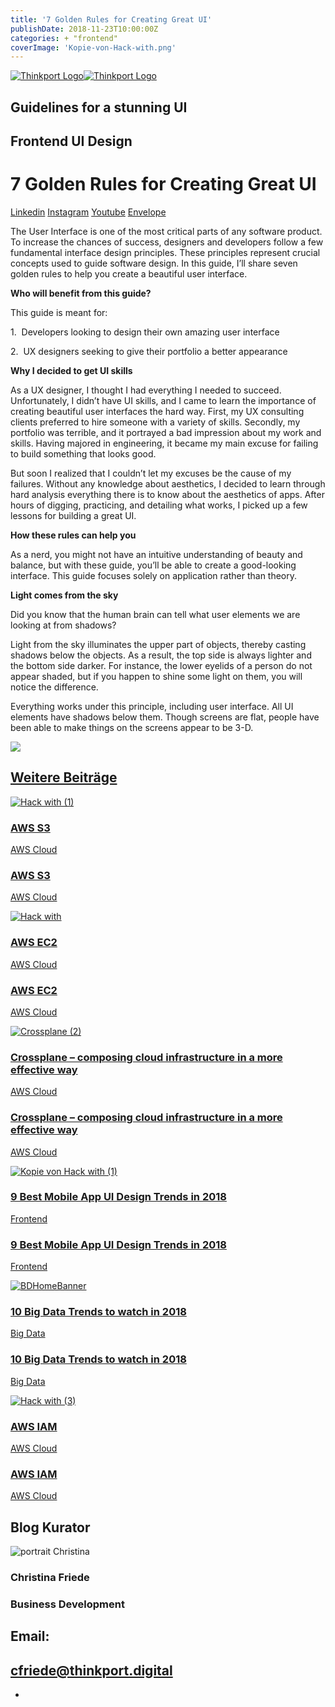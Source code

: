 ```yaml
---
title: '7 Golden Rules for Creating Great UI'
publishDate: 2018-11-23T10:00:00Z
categories: + "frontend"
coverImage: 'Kopie-von-Hack-with.png'
---
```


[![Thinkport Logo](images/Logo_horizontral_new.png)](https://thinkport.digital)[![Thinkport Logo](images/Logo_horizontral_new.png)](https://thinkport.digital)

## Guidelines for a stunning UI

## Frontend UI Design

# 7 Golden Rules for Creating Great UI

[Linkedin](https://www.linkedin.com/company/11759873) [Instagram](https://www.instagram.com/thinkport/) [Youtube](https://www.youtube.com/channel/UCnke3WYRT6bxuMK2t4jw2qQ) [Envelope](mailto:tdrechsel@thinkport.digital)[](#linksection)

The User Interface is one of the most critical parts of any software product. To increase the chances of success, designers and developers follow a few fundamental interface design principles. These principles represent crucial concepts used to guide software design. In this guide, I’ll share seven golden rules to help you create a beautiful user interface.

**Who will benefit from this guide?**

This guide is meant for:

1\.  Developers looking to design their own amazing user interface

2\.  UX designers seeking to give their portfolio a better appearance

**Why I decided to get UI skills**

As a UX designer, I thought I had everything I needed to succeed. Unfortunately, I didn’t have UI skills, and I came to learn the importance of creating beautiful user interfaces the hard way. First, my UX consulting clients preferred to hire someone with a variety of skills. Secondly, my portfolio was terrible, and it portrayed a bad impression about my work and skills. Having majored in engineering, it became my main excuse for failing to build something that looks good.

But soon I realized that I couldn’t let my excuses be the cause of my failures. Without any knowledge about aesthetics, I decided to learn through hard analysis everything there is to know about the aesthetics of apps. After hours of digging, practicing, and detailing what works, I picked up a few lessons for building a great UI.

**How these rules can help you**

As a nerd, you might not have an intuitive understanding of beauty and balance, but with these guide, you’ll be able to create a good-looking interface. This guide focuses solely on application rather than theory.

**Light comes from the sky**

Did you know that the human brain can tell what user elements we are looking at from shadows?

Light from the sky illuminates the upper part of objects, thereby casting shadows below the objects. As a result, the top side is always lighter and the bottom side darker. For instance, the lower eyelids of a person do not appear shaded, but if you happen to shine some light on them, you will notice the difference.

Everything works under this principle, including user interface. All UI elements have shadows below them. Though screens are flat, people have been able to make things on the screens appear to be 3-D.

![](images/UI_goldenrules_1.png)

## [Weitere Beiträge](https://thinkport.digital/blog)

[![Hack with (1)](images/Hack-with-1.png 'Hack with (1)')](https://thinkport.digital/aws-s3-2/)

### [AWS S3](https://thinkport.digital/aws-s3-2/ 'AWS S3')

[AWS Cloud](https://thinkport.digital/category/aws-cloud/)

### [AWS S3](https://thinkport.digital/aws-s3-2/ 'AWS S3')

[AWS Cloud](https://thinkport.digital/category/aws-cloud/)

[![Hack with](images/Hack-with.png 'Hack with')](https://thinkport.digital/aws-ec2-3/)

### [AWS EC2](https://thinkport.digital/aws-ec2-3/ 'AWS EC2')

[AWS Cloud](https://thinkport.digital/category/aws-cloud/)

### [AWS EC2](https://thinkport.digital/aws-ec2-3/ 'AWS EC2')

[AWS Cloud](https://thinkport.digital/category/aws-cloud/)

[![Crossplane (2)](images/Crossplane-2-1-1024x696.png 'Crossplane (2)')](https://thinkport.digital/cloud_infrastructure_with_crossplane/)

### [Crossplane – composing cloud infrastructure in a more effective way](https://thinkport.digital/cloud_infrastructure_with_crossplane/ 'Crossplane – composing cloud infrastructure in a more effective way')

[AWS Cloud](https://thinkport.digital/category/aws-cloud/)

### [Crossplane – composing cloud infrastructure in a more effective way](https://thinkport.digital/cloud_infrastructure_with_crossplane/ 'Crossplane – composing cloud infrastructure in a more effective way')

[AWS Cloud](https://thinkport.digital/category/aws-cloud/)

[![Kopie von Hack with (1)](images/Kopie-von-Hack-with-1.png 'Kopie von Hack with (1)')](https://thinkport.digital/9-best-mobile-app-ui-design-trends-in-2018/)

### [9 Best Mobile App UI Design Trends in 2018](https://thinkport.digital/9-best-mobile-app-ui-design-trends-in-2018/ '9 Best Mobile App UI Design Trends in 2018')

[Frontend](https://thinkport.digital/category/frontend/)

### [9 Best Mobile App UI Design Trends in 2018](https://thinkport.digital/9-best-mobile-app-ui-design-trends-in-2018/ '9 Best Mobile App UI Design Trends in 2018')

[Frontend](https://thinkport.digital/category/frontend/)

[![BDHomeBanner](images/BDHomeBanner-e1535112378878.png 'BDHomeBanner')](https://thinkport.digital/10-big-data-trends-to-watch-in-2018/)

### [10 Big Data Trends to watch in 2018](https://thinkport.digital/10-big-data-trends-to-watch-in-2018/ '10 Big Data Trends to watch in 2018')

[Big Data](https://thinkport.digital/category/big-data/)

### [10 Big Data Trends to watch in 2018](https://thinkport.digital/10-big-data-trends-to-watch-in-2018/ '10 Big Data Trends to watch in 2018')

[Big Data](https://thinkport.digital/category/big-data/)

[![Hack with (3)](images/Hack-with-3.png 'Hack with (3)')](https://thinkport.digital/aws-iam-2/)

### [AWS IAM](https://thinkport.digital/aws-iam-2/ 'AWS IAM')

[AWS Cloud](https://thinkport.digital/category/aws-cloud/)

### [AWS IAM](https://thinkport.digital/aws-iam-2/ 'AWS IAM')

[AWS Cloud](https://thinkport.digital/category/aws-cloud/)

## Blog Kurator

![portrait Christina](images/Christina.png)

### Christina Friede

### Business Development

## Email:

## [cfriede@thinkport.digital](mailto:cfriede@thinkport.digital)

- [](https://www.linkedin.com/in/christina-friede-2a6426168/)
